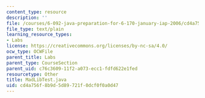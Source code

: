 ```yaml
---
content_type: resource
description: ''
file: /courses/6-092-java-preparation-for-6-170-january-iap-2006/cd4a756f8b9d5d89721f0dcf0f0a0d47_MadLibTest.java
file_type: text/plain
learning_resource_types:
- Labs
license: https://creativecommons.org/licenses/by-nc-sa/4.0/
ocw_type: OCWFile
parent_title: Labs
parent_type: CourseSection
parent_uid: c76c3609-11f2-a073-ecc1-fdfd622e1fed
resourcetype: Other
title: MadLibTest.java
uid: cd4a756f-8b9d-5d89-721f-0dcf0f0a0d47
---
```

